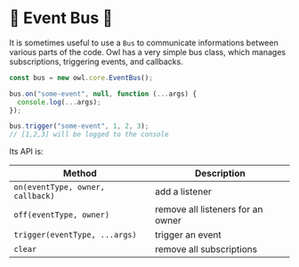 # 🦉 Event Bus 🦉

It is sometimes useful to use a `Bus` to communicate informations between various
parts of the code. Owl has a very simple bus class, which manages subscriptions,
triggering events, and callbacks.

```js
const bus = new owl.core.EventBus();

bus.on("some-event", null, function (...args) {
  console.log(...args);
});

bus.trigger("some-event", 1, 2, 3);
// [1,2,3] will be logged to the console
```

Its API is:

| Method                           | Description                       |
| -------------------------------- | --------------------------------- |
| `on(eventType, owner, callback)` | add a listener                    |
| `off(eventType, owner)`          | remove all listeners for an owner |
| `trigger(eventType, ...args)`    | trigger an event                  |
| `clear`                          | remove all subscriptions          |
